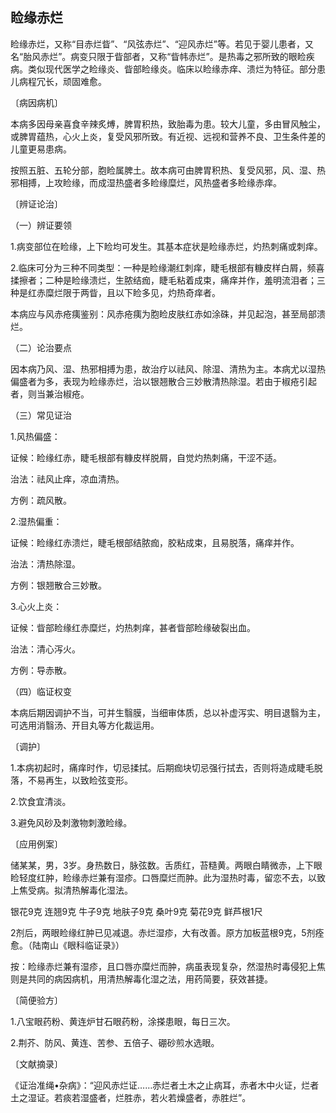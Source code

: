 ## 睑缘赤烂

睑缘赤烂，又称“目赤烂眥”、“风弦赤烂”、“迎风赤烂”等。若见于婴儿患者，又名“胎风赤烂”。病变只限于眥部者，又称“眥帏赤烂”。是热毒之邪所致的眼睑疾病。类似现代医学之睑缘炎、眥部睑缘炎。临床以睑缘赤痒、溃烂为特征。部分患儿病程冗长，顽固难愈。

〔病因病机〕

本病多因母亲喜食辛辣炙煿，脾胃积热，致胎毒为患。较大儿童，多由冒风触尘，或脾胃蕴热，心火上炎，复受风邪所致。有近视、远视和营养不良、卫生条件差的儿童更易患病。

按照五脏、五轮分部，胞睑属脾土。故本病可由脾胃积热、复受风邪，风、湿、热邪相搏，上攻睑缘，而成湿热盛者多睑缘糜烂，风热盛者多睑缘赤痒。

〔辨证论治〕

（一）辨证要领

1.病变部位在睑缘，上下睑均可发生。其基本症状是睑缘赤烂，灼热刺痛或刺痒。

2.临床可分为三种不同类型：一种是睑缘潮红刺痒，睫毛根部有糠皮样白屑，频喜揉擦者；二种是睑缘溃烂，生脓结痂，睫毛粘着成束，痛痒并作，羞明流泪者；三种是红赤糜烂限于两眥，且以下睑多见，灼热奇痒者。

本病应与风赤疮痍鉴别：风赤疮痍为胞睑皮肤红赤如涂硃，并见起泡，甚至局部溃烂。

（二）论治要点

因本病乃风、湿、热邪相搏为患，故治疗以祛风、除湿、清热为主。本病尤以湿热偏盛者为多，表现为睑缘赤烂，治以银翘散合三妙散清热除湿。若由于椒疮引起者，则当兼治椒疮。

（三）常见证治

1.风热偏盛：

证候：睑缘红赤，睫毛根部有糠皮样脱屑，自觉灼热刺痛，干涩不适。

治法：祛风止痒，凉血清热。

方例：疏风散。

2.湿热偏重：

证候：睑缘红赤溃烂，睫毛根部结脓痂，胶粘成束，且易脱落，痛痒并作。

治法：清热除湿。

方例：银翘散合三妙散。

3.心火上炎：

证候：眥部睑缘红赤糜烂，灼热刺痒，甚者眥部睑缘破裂出血。

治法：清心泻火。

方例：导赤散。

（四）临证权变

本病后期因调护不当，可并生翳膜，当细审体质，总以补虚泻实、明目退翳为主，可选用消翳汤、开目丸等方化裁运用。

〔调护〕

1.本病初起时，痛痒时作，切忌揉拭。后期痂块切忌强行拭去，否则将造成睫毛脱落，不易再生，以致睑弦变形。

2.饮食宜清淡。

3.避免风砂及刺激物刺激睑缘。

〔应用例案〕

储某某，男，3岁。身热数日，脉弦数。舌质红，苔糙黄。两眼白睛微赤，上下眼睑轻度红肿，睑缘赤烂兼有湿疹。口唇糜烂而肿。此为湿热时毒，留恋不去，以致上焦受病。拟清热解毒化湿法。

银花9克 连翘9克 牛子9克 地肤子9克 桑叶9克 菊花9克 鲜芦根1尺

2剂后，两眼睑缘红肿已见减退。赤烂湿疹，大有改善。原方加板蓝根9克，5剂痊愈。（陆南山《眼科临证录》）

按：睑缘赤烂兼有湿疹，且口唇亦糜烂而肿，病虽表现复杂，然湿热时毒侵犯上焦则是共同的病因病机，用清热解毒化湿之法，用药简要，获效甚捷。

〔简便验方〕

1.八宝眼药粉、黄连炉甘石眼药粉，涂搽患眼，每日三次。

2.荆芥、防风、黄连、苦参、五倍子、硼砂煎水选眼。

〔文献摘录〕

《证治准绳•杂病》：“迎风赤烂证……赤烂者土木之止病耳，赤者木中火证，烂者土之湿证。若痰若湿盛者，烂胜赤，若火若燥盛者，赤胜烂”。
